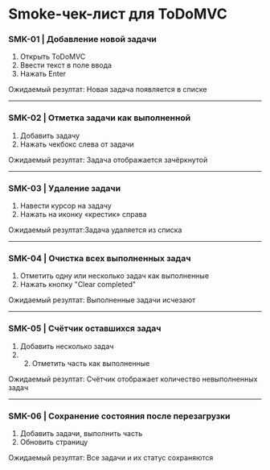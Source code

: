 
# Smoke-чек-лист для ToDoMVC


### SMK-01 | Добавление новой задачи 
1. Открыть ToDoMVC
2. Ввести текст в поле ввода
3. Нажать Enter

Ожидаемый резултат: Новая задача появляется в списке

---

### SMK-02 | Отметка задачи как выполненной 
1. Добавить задачу
2. Нажать чекбокс слева от задачи
   
Ожидаемый резултат: Задача отображается зачёркнутой

---
### SMK-03 | Удаление задачи 
1. Навести курсор на задачу
2. Нажать на иконку «крестик» справа
   
Ожидаемый резултат:Задача удаляется из списка

---
### SMK-04 | Очистка всех выполненных задач 
1. Отметить одну или несколько задач как выполненные
2. Нажать кнопку "Clear completed"
   
Ожидаемый резултат: Выполненные задачи исчезают

---
### SMK-05 | Счётчик оставшихся задач 
1. Добавить несколько задач
2. 2. Отметить часть как выполненные
      
Ожидаемый резултат: Счётчик отображает количество невыполненных задач

---
### SMK-06 | Сохранение состояния после перезагрузки 
1. Добавить задачи, выполнить часть
2. Обновить страницу
   
Ожидаемый резултат: Все задачи и их статус сохраняются
